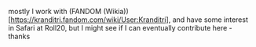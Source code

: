 mostly I work with (FANDOM (Wikia))[https://kranditri.fandom.com/wiki/User:Kranditri], and have some interest in Safari at Roll20, but I might see if I can eventually contribute here - thanks
